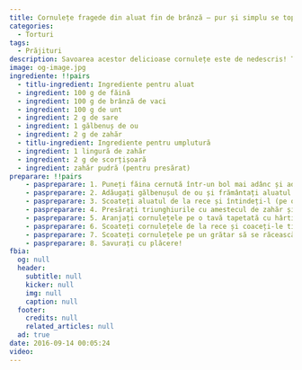```yaml
---
title: Cornulețe fragede din aluat fin de brânză – pur și simplu se topesc în gură!
categories:
  - Torturi
tags:
  - Prăjituri
description: Savoarea acestor delicioase cornulețe este de nedescris! Trebuie doar să le încercați ca să vă convingeți! Aluatul fraged și sfărâmicios cu umplutură aromată de scorțișoară, scăldate într-o ploaie caldă de zahăr pudră – poate fi ceva mai delicios? Sunt pur și simplu irezistibile!
image: og-image.jpg
ingrediente: !!pairs
  - titlu-ingredient: Ingrediente pentru aluat
  - ingredient: 100 g de făină
  - ingredient: 100 g de brânză de vaci
  - ingredient: 100 g de unt
  - ingredient: 2 g de sare
  - ingredient: 1 gălbenuș de ou
  - ingredient: 2 g de zahăr
  - titlu-ingredient: Ingrediente pentru umplutură
  - ingredient: 1 lingură de zahăr
  - ingredient: 2 g de scorțișoară
  - ingredient: zahăr pudră (pentru presărat)
preparare: !!pairs
    - paspreparare: 1. Puneți făina cernută într-un bol mai adânc și adăugați untul tăiat cubulețe și brânza. Amestecați ingredientele până obțineți o masă sfărâmicioasă.
    - paspreparare: 2. Adăugați gălbenușul de ou și frământați aluatul. Faceți o bilă, înveliți-o în folie de bucătărie și dați-o la frigider pentru 40 de minute.
    - paspreparare: 3. Scoateți aluatul de la rece și întindeți-l (pe o suprafața pudrată cu făină) într-o foaie dreptunghiulară pe care o tăiați în bucăți triunghiulare. 
    - paspreparare: 4. Presărați triunghiurile cu amestecul de zahăr și scorțișoară și rulați-le, dându-le formă de cornuleț.
    - paspreparare: 5. Aranjați cornulețele pe o tavă tapetată cu hârtie de copt și dați-le la congelator pentru 25-30 de minute.
    - paspreparare: 6. Scoateți cornulețele de la rece și coaceți-le timp de 25-30 de minute, la temperatura de 200 de grade.
    - paspreparare: 7. Scoateți cornulețele pe un grătar să se răcească, după care le presărați cu zahăr pudră.
    - paspreparare: 8. Savurați cu plăcere!
fbia:
  og: null
  header:
    subtitle: null
    kicker: null
    img: null
    caption: null
  footer:
    credits: null
    related_articles: null
  ad: true
date: 2016-09-14 00:05:24
video:
---
```


